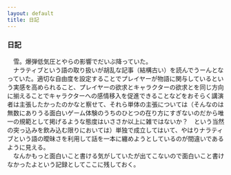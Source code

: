 ```yaml
---
layout: default
title: 日記
---
```


### 日記
　雪。爆弾低気圧とやらの影響でだいぶ降っていた。  
　ナラティブという語の取り扱いが胡乱な記事（結構古い）を読んでうーんとなっていた。適切な自由度を設定することでプレイヤーが物語に関与しているという実感を高められること、プレイヤーの欲求とキャラクターの欲求とを同じ方向に揃えることでキャラクターへの感情移入を促進できることなどをおそらく講演者は主張したかったのかなと察せて、それら単体の主張については（そんなのは無数にありうる面白いゲーム体験のうちのひとつの在り方にすぎないのだから唯一の規範として掲げるような態度はいささか以上に雑ではないか？　という当然の突っ込みを飲み込む限りにおいては）単独で成立してはいて、やはりナラティブという語の曖昧さを利用して話を一本に纏めようとしているのが間違いであるように見える。  
　なんかもっと面白いこと書ける気がしていたが出てこないので面白いこと書けなかったよという記録としてここに残しておく。  
